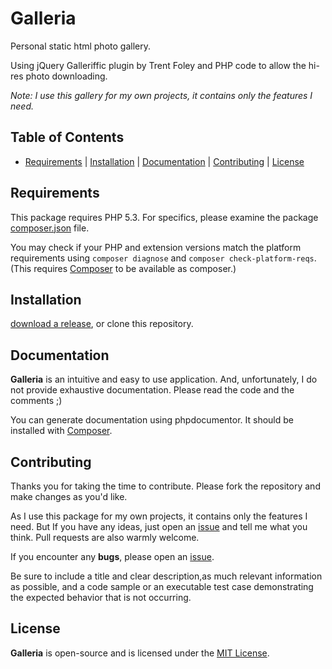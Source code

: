 # Galleria

Personal static html photo gallery.

Using jQuery Galleriffic plugin by Trent Foley and PHP code to allow the hi-res photo downloading.

*Note: I use this gallery for my own projects, it contains only the features I need.*

## Table of Contents

- [Requirements](#requirements) | [Installation](#installation) | [Documentation](#documentation) | [Contributing](#contributing) | [License](#license)

## Requirements

This package requires PHP 5.3. For specifics, please examine the package [composer.json](https://github.com/oseille/Galleria/blob/master/composer.json) file.

You may check if your PHP and extension versions match the platform requirements using `composer diagnose` and `composer check-platform-reqs`. (This requires [Composer](https://getcomposer.org/) to be available as composer.)

## Installation

[download a release](https://github.com/oseille/Galleria/releases), or clone this repository.

## Documentation

**Galleria** is an intuitive and easy to use application. And, unfortunately, I do not provide exhaustive documentation. Please read the code and the comments ;)

You can generate documentation using phpdocumentor. It should be installed with [Composer](https://getcomposer.org/).

## Contributing

Thanks you for taking the time to contribute. Please fork the repository and make changes as you'd like.

As I use this package for my own projects, it contains only the features I need. But If you have any ideas, just open an [issue](https://github.com/oseille/Galleria/issues/new) and tell me what you think. Pull requests are also warmly welcome.

If you encounter any **bugs**, please open an [issue](https://github.com/oseille/Galleria/issues).

Be sure to include a title and clear description,as much relevant information as possible, and a code sample or an executable test case demonstrating the expected behavior that is not occurring.

## License

**Galleria** is open-source and is licensed under the [MIT License](https://github.com/oseille/Galleria/blob/master/LICENSE).
